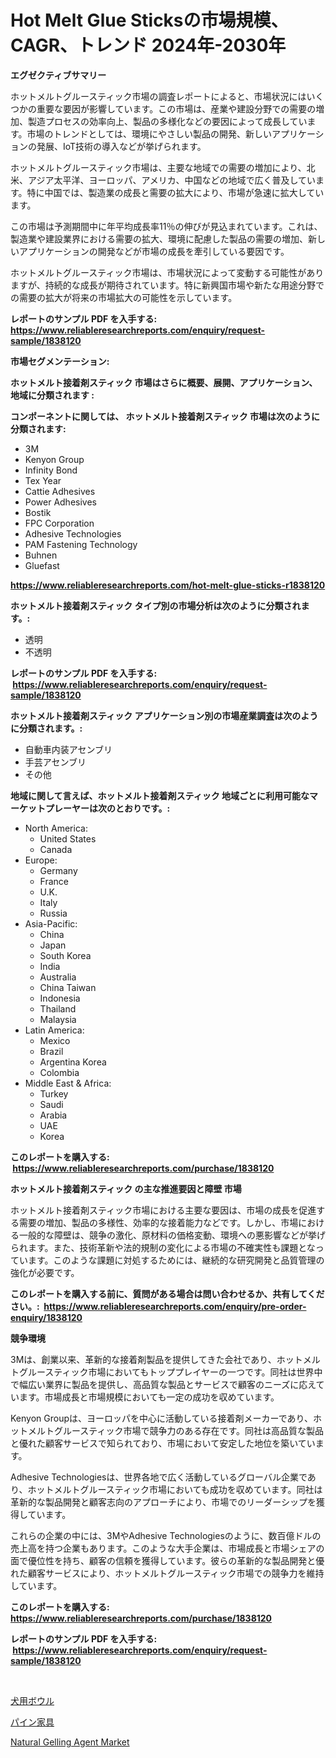 <p><h1>Hot Melt Glue Sticksの市場規模、CAGR、トレンド 2024年-2030年</h1></p><p><strong>エグゼクティブサマリー</strong></p>
<p><p>ホットメルトグルースティック市場の調査レポートによると、市場状況にはいくつかの重要な要因が影響しています。この市場は、産業や建設分野での需要の増加、製造プロセスの効率向上、製品の多様化などの要因によって成長しています。市場のトレンドとしては、環境にやさしい製品の開発、新しいアプリケーションの発展、IoT技術の導入などが挙げられます。</p><p>ホットメルトグルースティック市場は、主要な地域での需要の増加により、北米、アジア太平洋、ヨーロッパ、アメリカ、中国などの地域で広く普及しています。特に中国では、製造業の成長と需要の拡大により、市場が急速に拡大しています。</p><p>この市場は予測期間中に年平均成長率11％の伸びが見込まれています。これは、製造業や建設業界における需要の拡大、環境に配慮した製品の需要の増加、新しいアプリケーションの開発などが市場の成長を牽引している要因です。</p><p>ホットメルトグルースティック市場は、市場状況によって変動する可能性がありますが、持続的な成長が期待されています。特に新興国市場や新たな用途分野での需要の拡大が将来の市場拡大の可能性を示しています。</p></p>
<p><strong>レポートのサンプル PDF を入手する: <a href="https://www.reliableresearchreports.com/enquiry/request-sample/1838120">https://www.reliableresearchreports.com/enquiry/request-sample/1838120</a></strong></p>
<p><strong>市場セグメンテーション:</strong></p>
<p><strong> ホットメルト接着剤スティック 市場はさらに概要、展開、アプリケーション、地域に分類されます :</strong></p>
<p><strong>コンポーネントに関しては、 ホットメルト接着剤スティック 市場は次のように分類されます: &nbsp;</strong></p>
<p><ul><li>3M</li><li>Kenyon Group</li><li>Infinity Bond</li><li>Tex Year</li><li>Cattie Adhesives</li><li>Power Adhesives</li><li>Bostik</li><li>FPC Corporation</li><li>Adhesive Technologies</li><li>PAM Fastening Technology</li><li>Buhnen</li><li>Gluefast</li></ul></p>
<p><strong><a href="https://www.reliableresearchreports.com/hot-melt-glue-sticks-r1838120">https://www.reliableresearchreports.com/hot-melt-glue-sticks-r1838120</a></strong></p>
<p><strong> ホットメルト接着剤スティック タイプ別の市場分析は次のように分類されます。:</strong></p>
<p><ul><li>透明</li><li>不透明</li></ul></p>
<p><strong>レポートのサンプル PDF を入手する: &nbsp;<a href="https://www.reliableresearchreports.com/enquiry/request-sample/1838120">https://www.reliableresearchreports.com/enquiry/request-sample/1838120</a></strong></p>
<p><strong> ホットメルト接着剤スティック アプリケーション別の市場産業調査は次のように分類されます。:</strong></p>
<p><ul><li>自動車内装アセンブリ</li><li>手芸アセンブリ</li><li>その他</li></ul></p>
<p><strong>地域に関して言えば、ホットメルト接着剤スティック 地域ごとに利用可能なマーケットプレーヤーは次のとおりです。:</strong></p>
<p><ul>
    <li>
        North America:
        <ul>
            <li>United States</li>
            <li>Canada</li>
        </ul>
    </li>
    <li>
        Europe:
        <ul>
            <li>Germany</li>
            <li>France</li>
            <li>U.K.</li>
            <li>Italy</li>
            <li>Russia</li>
        </ul>
    </li>
    <li>
        Asia-Pacific:
        <ul>
            <li>China</li>
            <li>Japan</li>
            <li>South Korea</li>
            <li>India</li>
            <li>Australia</li>
            <li>China Taiwan</li>
            <li>Indonesia</li>
            <li>Thailand</li>
            <li>Malaysia</li>
        </ul>
    </li>
    <li>
        Latin America:
        <ul>
            <li>Mexico</li>
            <li>Brazil</li>
            <li>Argentina Korea</li>
            <li>Colombia</li>
        </ul>
    </li>
    <li>
        Middle East & Africa:
        <ul>
            <li>Turkey</li>
            <li>Saudi</li>
            <li>Arabia</li>
            <li>UAE</li>
            <li>Korea</li>
        </ul>
    </li>
    </ul></p>
<p><strong>このレポートを購入する: &nbsp;<a href="https://www.reliableresearchreports.com/purchase/1838120">https://www.reliableresearchreports.com/purchase/1838120</a></strong></p>
<p><strong>ホットメルト接着剤スティック の主な推進要因と障壁 市場</strong></p>
<p><p>ホットメルト接着剤スティック市場における主要な要因は、市場の成長を促進する需要の増加、製品の多様性、効率的な接着能力などです。しかし、市場における一般的な障壁は、競争の激化、原材料の価格変動、環境への悪影響などが挙げられます。また、技術革新や法的規制の変化による市場の不確実性も課題となっています。このような課題に対処するためには、継続的な研究開発と品質管理の強化が必要です。</p></p>
<p><strong>このレポートを購入する前に、質問がある場合は問い合わせるか、共有してください。:&nbsp; <a href="https://www.reliableresearchreports.com/enquiry/pre-order-enquiry/1838120">https://www.reliableresearchreports.com/enquiry/pre-order-enquiry/1838120</a></strong></p>
<p><strong>競争環境</strong></p>
<p><p>3Mは、創業以来、革新的な接着剤製品を提供してきた会社であり、ホットメルトグルースティック市場においてもトッププレイヤーの一つです。同社は世界中で幅広い業界に製品を提供し、高品質な製品とサービスで顧客のニーズに応えています。市場成長と市場規模においても一定の成功を収めています。</p><p>Kenyon Groupは、ヨーロッパを中心に活動している接着剤メーカーであり、ホットメルトグルースティック市場で競争力のある存在です。同社は高品質な製品と優れた顧客サービスで知られており、市場において安定した地位を築いています。</p><p>Adhesive Technologiesは、世界各地で広く活動しているグローバル企業であり、ホットメルトグルースティック市場においても成功を収めています。同社は革新的な製品開発と顧客志向のアプローチにより、市場でのリーダーシップを獲得しています。</p><p>これらの企業の中には、3MやAdhesive Technologiesのように、数百億ドルの売上高を持つ企業もあります。このような大手企業は、市場成長と市場シェアの面で優位性を持ち、顧客の信頼を獲得しています。彼らの革新的な製品開発と優れた顧客サービスにより、ホットメルトグルースティック市場での競争力を維持しています。</p></p>
<p><strong>このレポートを購入する: &nbsp; <a href="https://www.reliableresearchreports.com/purchase/1838120">https://www.reliableresearchreports.com/purchase/1838120</a></strong></p>
<p><strong>レポートのサンプル PDF を入手する: &nbsp;<a href="https://www.reliableresearchreports.com/enquiry/request-sample/1838120">https://www.reliableresearchreports.com/enquiry/request-sample/1838120</a></strong><strong></strong></p>
<p>&nbsp;</p>
<p><p><a href="https://github.com/laurenreichert/Market-Research-Report-List-1/blob/main/137803421352.md">犬用ボウル</a></p><p><a href="https://github.com/RodHoppe07/Market-Research-Report-List-1/blob/main/739009221353.md">パイン家具</a></p><p><a href="https://metal-farmhouse-e95.notion.site/Natural-Gelling-Agent-Market-Share-Market-New-Trends-Analysis-Report-By-Type-By-Application-By-E-c8d96f3de2cc4aa1982a4e478d9adbac">Natural Gelling Agent Market</a></p></p>